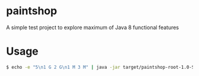 # paintshop

A simple test project to explore maximum of Java 8 functional features

# Usage

```bash
$ echo -e "5\n1 G 2 G\n1 M 3 M" | java -jar target/paintshop-root-1.0-SNAPSHOT.jar -stdin
```